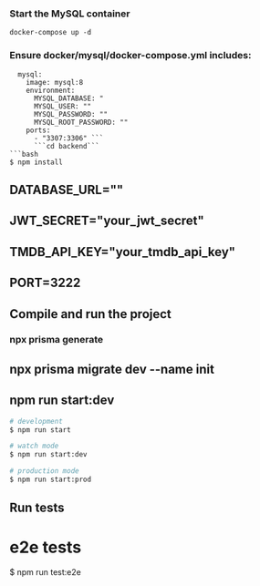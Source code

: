 ### Start the MySQL container
```docker-compose up -d```
### Ensure docker/mysql/docker-compose.yml includes:
```services:
  mysql:
    image: mysql:8
    environment:
      MYSQL_DATABASE: "
      MYSQL_USER: ""
      MYSQL_PASSWORD: ""
      MYSQL_ROOT_PASSWORD: ""
    ports:
      - "3307:3306" ```
      ```cd backend```
```bash
$ npm install
```

## DATABASE_URL=""
 ## JWT_SECRET="your_jwt_secret"
## TMDB_API_KEY="your_tmdb_api_key"
## PORT=3222
## Compile and run the project

### npx prisma generate
## npx prisma migrate dev --name init
 ## npm run start:dev

```bash
# development
$ npm run start

# watch mode
$ npm run start:dev

# production mode
$ npm run start:prod
```

## Run tests

# e2e tests
$ npm run test:e2e
